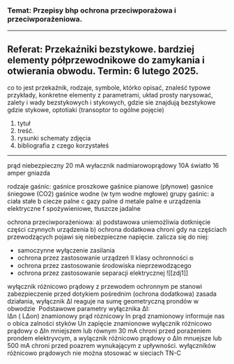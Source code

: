 ### Temat: Przepisy bhp ochrona przeciwporażowa i przeciwporażeniowa. 
-------------------------------------------------
## Referat: Przekaźniki bezstykowe. bardziej elementy półprzewodnikowe do zamykania i otwierania obwodu. Termin: 6 lutego 2025.
co to jest przekaźnik, rodzaje, symbole, którko opisać, znaleść typowe przykłady,
konkretne elementy z parametrami, układ prosty narysować, zalety i wady bezstykowych i stykowych, 
gdzie sie znajdują bezstykowe gdzie stykowe, optotiaki (transoptor to ogólne pojęcie)
1. tytuł 
2. treść. 
3. rysunki schematy zdjęcia 
4. bibliografia   z czego korzystałeś 
-------------------------------------------------
prąd niebezpieczny 20 mA 
wyłacznik nadmiarowoprądowy 10A światło 16 amper gniazda

rodzaje gaśnic: 
gaśnice proszkowe
gaśnice pianowe (płynowe)
gasnice śniegowe (CO2)
gaśnice wodne (w tym wodne mgłowe)
grupy gaśnic: 
a ciała stałe
b ciecze palne 
c gazy palne 
d metale palne 
e urządzenia elektryczne
f spożywieniowe, tłuszcze jadalne 

ochrona przeciwporażeniowa: 
a) podstawowa uniemożliwia dotknięcie części czynnych urządzenia 
b) ochrona dodatkowa chroni gdy na częściach przewodzących pojawi się niebezpieczne napięcie. 
zalicza się do niej: 
- samoczynne wyłączenie zasilania 
- ochrona przez zastosowanie urządzeń II klasy ochronności ⧈
- ochrona przez zastosowanie środowiska nieprzewodzącego
- ochrona przez zastosowanie separacji elektrycznej 
![[zdj1]]

wyłącznik różnicowo prądowy z przewodem ochronnym pe stanowi zabezpieczenie przed dotykiem pośrednim (ochrona dodatkowa)
zasada działania, wyłącznik ΔI reaguje na sumę geometryczną prondów w obwodzie 
Podstawowe parametry wyłącznika ΔI:  
IΔn ( LΔon) znamionowy prąd róznicowy 
In prąd znamionowy informuje nas o obica zalności styków
Un zapięcie znamionowe 
wyłącznik różnicowo prądowy o ΔIn mniejszem lub równym 30 mA chroni przed porażeniem prondem elektryvcym, a wylącznik różnicowo prądowy o ΔIn mnuejsze lub 500 mA chroni przed poazrem wynukającym z upływności.
wyłączników różnicowo prądowych nie można stosować w sieciach TN-C 
